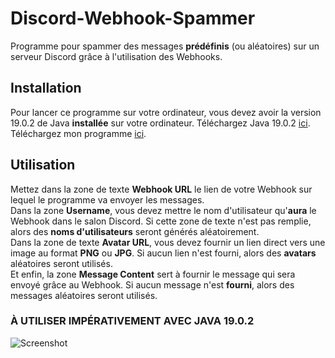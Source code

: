 # Discord-Webhook-Spammer

Programme pour spammer des messages **prédéfinis** (ou aléatoires) sur un serveur Discord grâce à l'utilisation des Webhooks.

## Installation

Pour lancer ce programme sur votre ordinateur, vous devez avoir la version 19.0.2 de Java **installée** sur votre ordinateur. 
Téléchargez Java 19.0.2 [ici](https://www.oracle.com/java/technologies/javase/jdk19-archive-downloads.html).
Téléchargez mon programme [ici](https://github.com/0x8765/Discord-Webhook-Spammer/releases/tag/v1.0).

## Utilisation

Mettez dans la zone de texte **Webhook URL** le lien de votre Webhook sur lequel le programme va envoyer les messages.  
Dans la zone **Username**, vous devez mettre le nom d'utilisateur qu'**aura** le Webhook dans le salon Discord. Si cette zone de texte n'est pas remplie, alors des **noms d'utilisateurs** seront générés aléatoirement.  
Dans la zone de texte **Avatar URL**, vous devez fournir un lien direct vers une image au format **PNG** ou **JPG**. Si aucun lien n'est fourni, alors des **avatars** aléatoires seront utilisés.  
Et enfin, la zone **Message Content** sert à fournir le message qui sera envoyé grâce au Webhook. Si aucun message n'est **fourni**, alors des messages aléatoires seront utilisés.

### À UTILISER IMPÉRATIVEMENT AVEC JAVA 19.0.2  

![Screenshot](https://github.com/jonstarknorth/Discord-Webhook-Spammer/assets/108541641/27afab59-6977-4db7-b3ee-1279f24ed58b)
